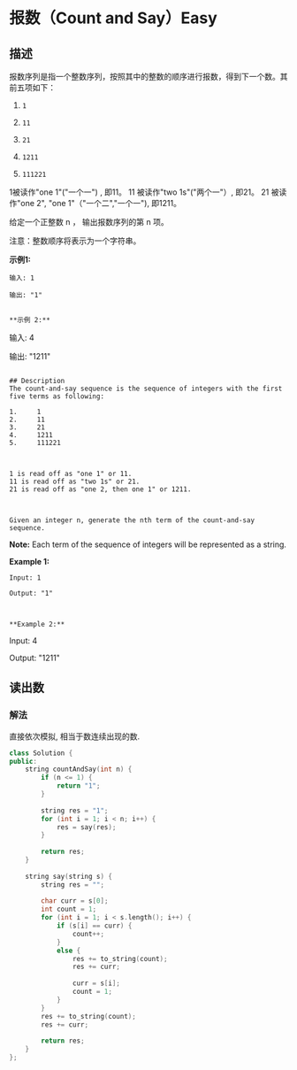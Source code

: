 # 报数（Count and Say）Easy
## 描述
报数序列是指一个整数序列，按照其中的整数的顺序进行报数，得到下一个数。其前五项如下：

1.     1
2.     11
3.     21
4.     1211
5.     111221


1被读作"one 1"("一个一") , 即11。
11 被读作"two 1s"("两个一"）, 即21。
21 被读作"one 2", "one 1"（"一个二","一个一"), 即1211。

给定一个正整数 n ，
输出报数序列的第 n 项。

注意：整数顺序将表示为一个字符串。

**示例1:**
```
输入: 1

输出: "1"


**示例 2:**
```
输入: 4

输出: "1211"
```

## Description
The count-and-say sequence is the sequence of integers with the first five terms as following:

1.     1
2.     11
3.     21
4.     1211
5.     111221



1 is read off as "one 1" or 11.
11 is read off as "two 1s" or 21.
21 is read off as "one 2, then one 1" or 1211.



Given an integer n, generate the nth term of the count-and-say sequence.
```
**Note:**
 Each term of the sequence of integers will be represented as a string.


**Example 1:**
```
Input: 1

Output: "1"



**Example 2:**
```
Input: 4

Output: "1211"



## 读出数
### 解法
直接依次模拟, 相当于数连续出现的数.
```c++
class Solution {
public:
    string countAndSay(int n) {
        if (n <= 1) {
            return "1";
        }
        
        string res = "1";
        for (int i = 1; i < n; i++) {
            res = say(res);
        }
        
        return res;
    }
    
    string say(string s) {
        string res = "";
        
        char curr = s[0];
        int count = 1;
        for (int i = 1; i < s.length(); i++) {
            if (s[i] == curr) {
                count++;
            }
            else {
                res += to_string(count);
                res += curr;
                
                curr = s[i];
                count = 1;
            }
        }
        res += to_string(count);
        res += curr;
        
        return res;
    }
};
```
